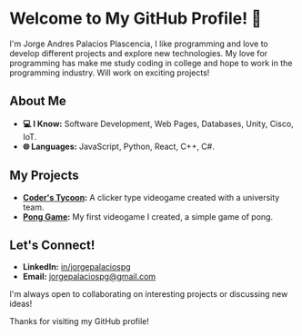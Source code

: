 # Welcome to My GitHub Profile! 👋

I'm Jorge Andres Palacios Plascencia, 
I like programming and love to develop different projects and explore new technologies. My love for programming has make me study coding in college and hope to work in the programming industry. Will work on exciting projects!

## About Me
- **💻 I Know:** Software Development, Web Pages, Databases, Unity, Cisco, IoT.
- **🌐 Languages:** JavaScript, Python, React, C++, C#.

## My Projects
- **[Coder's Tycoon](https://github.com/Palakioz/Coders-Tycoon-Project):** A clicker type videogame created with a university team.
- **[Pong Game](https://github.com/Palakioz/Pong-Game):** My first videogame I created, a simple game of pong.
 
## Let's Connect!
- **LinkedIn:** [in/jorgepalaciospg](https://www.linkedin.com/in/jorgepalaciospg/)
- **Email:** [jorgepalaciospg@gmail.com](mailto:jorgepalaciospg@gmail.com)

I'm always open to collaborating on interesting projects or discussing new ideas!

Thanks for visiting my GitHub profile!

